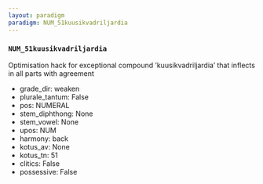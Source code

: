 ```yaml
---
layout: paradigm
paradigm: NUM_51kuusikvadriljardia
---
```

### ` NUM_51kuusikvadriljardia `

Optimisation hack for exceptional compound ’kuusikvadriljardia’ that inflects in all parts with agreement
* grade_dir: weaken
* plurale_tantum: False
* pos: NUMERAL
* stem_diphthong: None
* stem_vowel: None
* upos: NUM
* harmony: back
* kotus_av: None
* kotus_tn: 51
* clitics: False
* possessive: False
